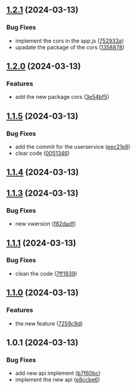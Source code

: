 

## [1.2.1](https://github.com/sanchit-sherawat/anime-backend/compare/1.2.0...1.2.1) (2024-03-13)


### Bug Fixes

* implement the cors in the app.js ([752933a](https://github.com/sanchit-sherawat/anime-backend/commit/752933aa2f8f3f7325c9b19ee61b9990415c09bc))
* upadate the package of the cors ([1358878](https://github.com/sanchit-sherawat/anime-backend/commit/1358878f15e50288dc009f52575544fdbcc98edd))

## [1.2.0](https://github.com/sanchit-sherawat/anime-backend/compare/1.1.5...1.2.0) (2024-03-13)


### Features

* add the new package cors ([3e54bf5](https://github.com/sanchit-sherawat/anime-backend/commit/3e54bf5fc082f264cf80c0951574e30e2df24e0f))

## [1.1.5](https://github.com/sanchit-sherawat/anime-backend/compare/1.1.4...1.1.5) (2024-03-13)


### Bug Fixes

* add the commit for the userservice ([eec21e8](https://github.com/sanchit-sherawat/anime-backend/commit/eec21e81cb7ad8e531c5abd2f9498d1a0aa774e4))
* clear code ([0051346](https://github.com/sanchit-sherawat/anime-backend/commit/005134665198d84c17b217c6917e6b3d34e3e1ec))

## [1.1.4](https://github.com/sanchit-sherawat/anime-backend/compare/1.1.3...1.1.4) (2024-03-13)

## [1.1.3](https://github.com/sanchit-sherawat/anime-backend/compare/1.1.1...1.1.3) (2024-03-13)


### Bug Fixes

* new vwersion ([f82dadf](https://github.com/sanchit-sherawat/anime-backend/commit/f82dadfacd2918e9f26dfeaf105ea585a46467b7))

## [1.1.1](https://github.com/sanchit-sherawat/anime-backend/compare/1.1.0...1.1.1) (2024-03-13)


### Bug Fixes

* clean the code ([7ff1939](https://github.com/sanchit-sherawat/anime-backend/commit/7ff1939874bd03f6685b8eae7cbc45f5af09ec1a))

## [1.1.0](https://github.com/sanchit-sherawat/anime-backend/compare/1.0.1...1.1.0) (2024-03-13)


### Features

* the new feature ([7259c9d](https://github.com/sanchit-sherawat/anime-backend/commit/7259c9dedb6694d3e725939665ee27520aa13427))

## 1.0.1 (2024-03-13)


### Bug Fixes

* add new api implement ([b7f60bc](https://github.com/sanchit-sherawat/anime-backend/commit/b7f60bc2667d68faecd064c7b588a41846fbf53a))
* implement the new api ([e8ccbe6](https://github.com/sanchit-sherawat/anime-backend/commit/e8ccbe692501601e4ff081d5f433c6a2ac88e2c3))
